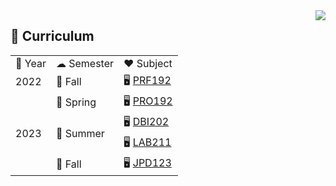 <img align="right" src="https://komarev.com/ghpvc/?username=fptqnk17&style=flat&label=visitors">

## 📖 Curriculum

<table>
    <tr>
        <td>📅 Year</td>
        <td>☁ Semester</td>
        <td>❤️ Subject</td>
    </tr>
    <tr>
        <td>2022</td>
        <td>🍁 Fall</td>
        <td>
            🖥 <a href="https://github.com/fptqnk17/PRF192">PRF192</a>
        </td>
    </tr>
    <tr>
        <td rowspan="4">2023</td>
        <td>🌱 Spring</td>
        <td>
            🖥 <a href="https://github.com/fptqnk17/PRO192">PRO192</a>
        </td>
    </tr>
    <tr>
        <td rowspan="2">🌊 Summer</td>
        <td>
            🖥 <a href="https://github.com/fptqnk17/DBI202">DBI202</a>
        </td>
    </tr>
    <tr>
        <td>
            🖥 <a href="https://github.com/fptqnk17/LAB211">LAB211</a>
        </td>
    </tr>
    <tr>
        <td>🍂 Fall</td>
        <td>
            🖥 <a href="https://github.com/fptqnk17/JPD123">JPD123</a>
        </td>
    </tr>
</table>